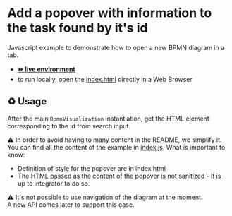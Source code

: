 # Add a popover with information to the task found by it's id

Javascript example to demonstrate how to open a new BPMN diagram in a tab.
- [__:fast_forward: live environment__](https://cdn.statically.io/gh/process-analytics/bpmn-visualization-examples/master/examples/custom-navigation/popover/index.html)
- to run locally, open the [index.html](index.html) directly in a Web Browser

## ♻️ Usage

After the main `BpmnVisualization` instantiation, get the HTML element corresponding to the id from search input.

⚠️  In order to avoid having to many content in the README, we simplify it. You can find all the content of the example in [index.js](index.js).
What is important to know:
- Definition of style for the popover are in index.html
- The HTML passed as the content of the popover is not sanitized - it is up to integrator to do so.


⚠️ It's not possible to use navigation of the diagram at the moment. \
A new API comes later to support this case.

